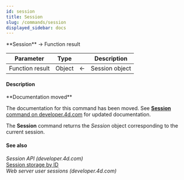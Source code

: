 ```yaml
---
id: session
title: Session
slug: /commands/session
displayed_sidebar: docs
---
```


<!--REF #_command_.Session.Syntax-->**Session**  -> Function result<!-- END REF-->
<!--REF #_command_.Session.Params-->
| Parameter | Type |  | Description |
| --- | --- | --- | --- |
| Function result | Object | &larr; | Session object |

<!-- END REF-->

#### Description 

<!--REF #_command_.Session.Summary-->**Documentation moved**

The documentation for this command has been moved.<!-- END REF--> See [**Session** command on developer.4d.com](https://developer.4d.com/docs/API/SessionClass/#session) for updated documentation.

The **Session** command returns the *Session* object corresponding to the current session. 

#### See also 

*Session API (developer.4d.com)*  
[Session storage by ID](session-storage-by-id.md)  
*Web server user sessions (developer.4d.com)*  